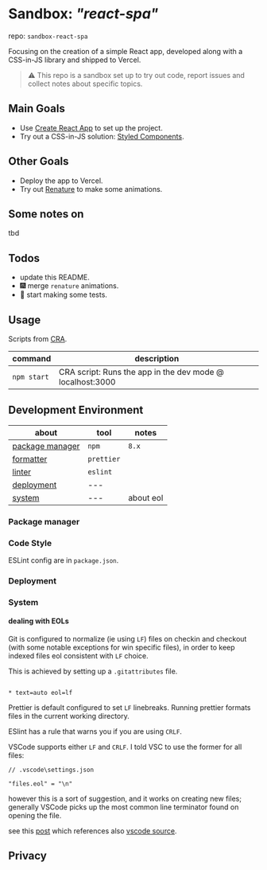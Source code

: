 # Sandbox: _"react-spa"_

repo: `sandbox-react-spa`

Focusing on the creation of a simple React app, developed along with a CSS-in-JS library and shipped to Vercel.

> ⚠ This repo is a sandbox set up to try out code, report issues and collect notes about specific topics.

## Main Goals

- Use [Create React App](https://create-react-app.dev/) to set up the project.
- Try out a CSS-in-JS solution: [Styled Components](https://styled-components.com/).

## Other Goals

- Deploy the app to Vercel.
- Try out [Renature](https://formidable.com/open-source/renature/) to make some animations.

## Some notes on

tbd

## Todos

- update this README.
- 🎆 merge `renature` animations.
- 🚦 start making some tests.

## Usage

Scripts from [CRA](https://create-react-app.dev/docs/available-scripts/).

| command     | description                                               |
| ----------- | --------------------------------------------------------- |
| `npm start` | CRA script: Runs the app in the dev mode @ localhost:3000 |

## Development Environment

| about                               | tool       | notes     |
| ----------------------------------- | ---------- | --------- |
| [package manager](#package-manager) | `npm`      | `8.x`     |
| [formatter](#code-style)            | `prettier` |
| [linter](#code-style)               | `eslint`   |
| [deployment](#deployment)           | ---        |
| [system](#system)                   | ---        | about eol |

### Package manager

### Code Style

ESLint config are in `package.json`.

### Deployment

### System

#### dealing with EOLs

Git is configured to normalize (ie using `LF`) files on checkin and checkout
(with some notable exceptions for win specific files), in order to
keep indexed files eol consistent with `LF` choice.

This is achieved by setting up a `.gitattributes` file.

```text

* text=auto eol=lf

```

Prettier is default configured to set `LF` linebreaks. Running prettier formats files
in the current working directory.

ESlint has a rule that warns you if you are using `CRLF`.

VSCode supports either `LF` and `CRLF`. I told VSC to use the former for all files:

```jsonc
// .vscode\settings.json

"files.eol" = "\n"
```

however this is a sort of suggestion, and it works on creating new files; generally VSCode picks up the most common line terminator found on opening the file.

see this [post](https://stackoverflow.com/questions/50904632/vscode-not-defaulting-to-n-end-of-line) which references
also [vscode source](https://github.com/microsoft/vscode/blob/b8178e3e2f3f620ebdd31dfbfba937ff1b12ee04/src/vs/editor/common/model/pieceTreeTextBuffer/pieceTreeTextBufferBuilder.ts#L27).

## Privacy

